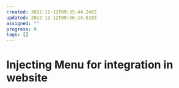 ```yaml
---
created: 2022-12-12T09:35:44.246Z
updated: 2022-12-12T09:36:14.510Z
assigned: ""
progress: 0
tags: []
---
```


# Injecting Menu for integration in website
